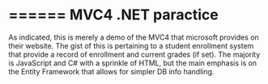 ======
MVC4 .NET paractice
======

As indicated, this is merely a demo of the MVC4 that microsoft provides
on their website. The gist of this is pertaining to a student enrollment
system that provide a record of enrollment and current grades (if set). The
majority is JavaScript and C# with a sprinkle of HTML, but the main emphasis
is on the Entity Framework that allows for simpler DB info handling.
